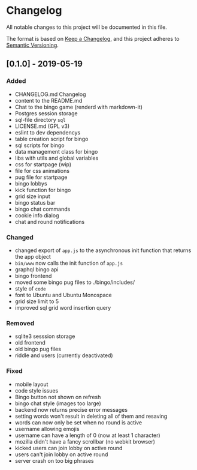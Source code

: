 # Changelog
All notable changes to this project will be documented in this file.

The format is based on [Keep a Changelog](https://keepachangelog.com/en/1.0.0/),
and this project adheres to [Semantic Versioning](https://semver.org/spec/v2.0.0.html).

## [0.1.0] - 2019-05-19

### Added

- CHANGELOG.md Changelog
- content to the README.md
- Chat to the bingo game (renderd with markdown-it)
- Postgres session storage
- sql-file directory `sql`
- LICENSE.md (GPL v3)
- eslint to dev dependencys
- table creation script for bingo
- sql scripts for bingo
- data management class for bingo
- libs with utils and global variables
- css for startpage (wip)
- file for css animations
- pug file for startpage
- bingo lobbys
- kick function for bingo
- grid size input
- bingo status bar
- bingo chat commands
- cookie info dialog
- chat and round notifications

### Changed

- changed export of `app.js` to the asynchronous init function that returns the app object
- `bin/www` now calls the init function of `app.js`
- graphql bingo api
- bingo frontend
- moved some bingo pug files to ./bingo/includes/
- style of `code`
- font to Ubuntu and Ubuntu Monospace
- grid size limit to 5
- improved sql grid word insertion query

### Removed

- sqlite3 sesssion storage
- old frontend
- old bingo pug files
- riddle and users (currently deactivated)

### Fixed

- mobile layout
- code style issues
- Bingo button not shown on refresh
- bingo chat style (images too large)
- backend now returns precise error messages
- setting words won't result in deleting all of them and resaving
- words can now only be set when no round is active
- username allowing emojis
- username can have a length of 0 (now at least 1 character)
- mozilla didn't have a fancy scrollbar (no webkit browser)
- kicked users can join lobby on active round
- users can't join lobby on active round
- server crash on too big phrases
